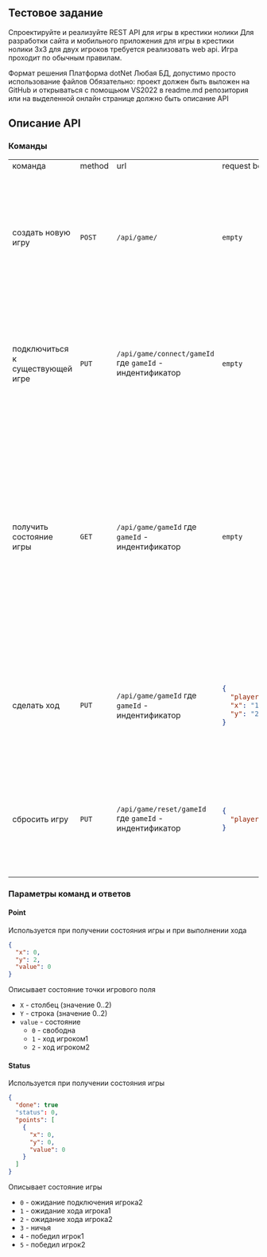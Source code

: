 ## Тестовое задание
Спроектируйте и реализуйте REST API для игры в крестики нолики
Для разработки сайта и мобильного приложения для игры в крестики нолики 3x3 для двух игроков требуется реализовать web api. Игра проходит по обычным правилам.

Формат решения
Платформа dotNet
Любая БД, допустимо просто использование файлов
Обязательно: проект должен быть выложен на GitHub и открываться с помощьюм VS2022
в readme.md репозитория или на выделенной онлайн странице должно быть описание API

## Описание API

### Команды
<table>
<tr>
  <td>команда</td>
  <td>method</td>
  <td>url</td>
  <td>request body (json)</td>
  <td>response body (json)</td>		 	
</tr>
<tr>
  <td>создать новую игру</td>
  <td> 
  
  `POST` 
  
  </td>
  <td> 
  
  `/api/game/` 
  
  </td>
  <td> 
  
  `empty` 
  
  </td>
  <td>если успешно:
    
```json
{
  "done": true,
  "gameId": "value",
  "player1_Id": "value"
}
```
если были ошибки:
```json
{
  "done": false,
  "errorMessage": "value"
}
```
  </td>
</tr>
<tr>
  <td>подключиться к существующей игре</td>
  <td> 
  
  `PUT` 
  
  </td>
  <td>   
    
  `/api/game/connect/gameId` 
  где `gameId` - индентификатор 
    
  </td>
  <td> 
  
  `empty` 
  
  </td>
  <td>если успешно:
  
```json
{
  "done": true,
  "player2_Id": "value"
}
```
если были ошибки:
```json
{
  "done": false,
  "errorMessage": "value"
}
```
  </td>
</tr>
<tr>
  <td>получить состояние игры</td>
  <td> 
  
  `GET` 
  
  </td>
  <td>   
    
  `/api/game/gameId` 
  где `gameId` - индентификатор 
    
  </td>
  <td> 
  
  `empty` 
  
  </td>
  <td>если успешно:
  
```json
{
  "done": true
  "status": 0,
  "points": [
    {
      "x": 0,
      "y": 0,
      "value": 0
    },
    {
      "x": 1,
      "y": 0,
      "value": 0
    }
  ]
}
```
если были ошибки:
```json
{
  "done": false,
  "errorMessage": "value"
}
```
  </td>
</tr>
<tr>
  <td>сделать ход</td>
  <td> 
  
  `PUT` 
  
  </td>
  <td>   
    
  `/api/game/gameId` 
  где `gameId` - индентификатор 
    
  </td>
  <td> 
  
```json
{
  "playerId": "value",
  "x": "1",
  "y": "2",
}
```
  </td>
  <td>если успешно:
  
```json
{
  "done": true
}
```
если были ошибки:
```json
{
  "done": false,
  "errorMessage": "value"
}
```
  </td>
</tr>
<tr>
  <td>сбросить игру</td>
  <td> 
  
  `PUT` 
  
  </td>
  <td>   
    
  `/api/game/reset/gameId` 
  где `gameId` - индентификатор 
    
  </td>
  <td> 
  
```json
{
  "playerId": "value"
}
```
  </td>
  <td>если успешно:
  
```json
{
  "done": true
}
```
если были ошибки:
```json
{
  "done": false,
  "errorMessage": "value"
}
```
  </td>
</tr>
</table>

### Параметры команд и ответов

#### Point
Используется при получении состояния игры и при выполнении хода
```json
{
  "x": 0,
  "y": 2,
  "value": 0
}
```
Описывает состояние точки игрового поля 
* `X` - столбец (значение 0..2) 
* `Y` - строка (значение 0..2) 
* `value` - состояние 
  * `0` - свободна
  * `1` - ход игроком1
  * `2` - ход игроком2

#### Status
Используется при получении состояния игры
```json
{
  "done": true
  "status": 0,
  "points": [
    {
      "x": 0,
      "y": 0,
      "value": 0
    }
  ]
}
```
Описывает состояние игры 
* `0` - ожидание подключения игрока2 
* `1` - ожидание хода игрока1 
* `2` - ожидание хода игрока2 
* `3` - ничья 
* `4` - победил игрок1 
* `5` - победил игрок2

